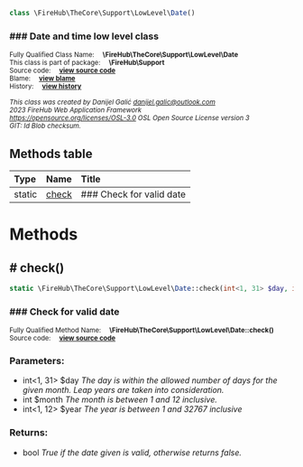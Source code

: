 
```php
class \FireHub\TheCore\Support\LowLevel\Date()
```

### ### Date and time low level class
<sub>Fully Qualified Class Name:  **\FireHub\TheCore\Support\LowLevel\Date**</sub><br>
<sub>This class is part of package:  **\FireHub\Support**</sub><br>
<sub>Source code:  **[view source code](https://github.com/The-FireHub-Project/TheCore/blob/v1.0/src/support/lowlevel/firehub.Date.php#L32)**</sub><br>
<sub>Blame:  **[view blame](https://github.com/The-FireHub-Project/TheCore/blame/v1.0/src/support/lowlevel/firehub.Date.php)**</sub><br>
<sub>History:  **[view history](https://github.com/The-FireHub-Project/TheCore/commits/v1.0/src/support/lowlevel/firehub.Date.php)**</sub><br>

<sub>_This class was created by Danijel Galić <danijel.galic@outlook.com>_</sub><br>
<sub>_2023 FireHub Web Application Framework_</sub><br>
<sub>_<https://opensource.org/licenses/OSL-3.0> OSL Open Source License version 3_</sub><br>
<sub>_GIT: $Id$ Blob checksum._</sub><br>



## Methods table

| Type  | Name  | Title |
| :---  | :---  | :---  |
|static |<a href="#check()">check</a>|### Check for valid date|


# Methods


<h2><a name="check()"># check()</a></h2>

```php
static \FireHub\TheCore\Support\LowLevel\Date::check(int<1, 31> $day, int $month, int<1, 12> $year):bool
```

### ### Check for valid date
<sub>Fully Qualified Method Name:  **\FireHub\TheCore\Support\LowLevel\Date::check()**</sub><br>
<sub>Source code:  **[view source code](https://github.com/The-FireHub-Project/TheCore/blob/v1.0/src/support/lowlevel/firehub.Date.php#L50)**</sub><br>


### Parameters:

* int&lt;1, 31&gt; $day _The day is within the allowed number of days for the given month. Leap years are taken into consideration._
* int $month _The month is between 1 and 12 inclusive._
* int&lt;1, 12&gt; $year _The year is between 1 and 32767 inclusive_

### Returns:

* bool _True if the date given is valid, otherwise returns false._


